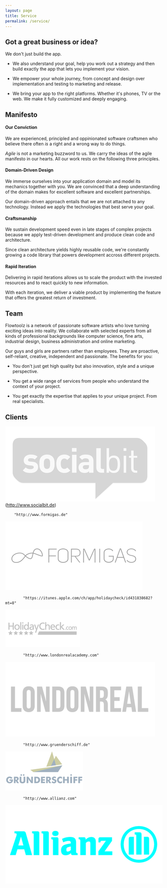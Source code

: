 ```yaml
---
layout: page
title: Service
permalink: /service/
---
```


## Got a great business or idea?

We don't just build the app.

* We also understand your goal, help you work out a strategy and then build exactly the app that lets you implement your vision.

* We empower your whole journey, from concept and design over implementation and testing to marketing and release.

* We bring your app to the right platforms. Whether it's phones, TV or the web. We make it fully customized and deeply engaging.

## Manifesto

#### Our Conviction
We are experienced, principled and oppinionated software craftsmen who believe there often <i>is</i> a right and a wrong way to do things.

<i>Agile</i> is not a marketing buzzword to us. We carry the ideas of the agile manifesto in our hearts. All our work rests on the following three principles.

#### Domain-Driven Design
We immerse ourselves into your application domain and model its mechanics together with you. We are convinced that a deep understanding of the domain makes for excellent software and excellent partnerships.

Our domain-driven approach entails that we are not attached to any technology. Instead we apply the technologies that best serve your goal.

#### Craftsmanship
We sustain development speed even in late stages of complex projects because we apply test-driven development and produce clean code and architecture.

Since clean architecture yields highly reusable code, we're constantly growing a code library that powers development accross different projects.

#### Rapid Iteration
Delivering in rapid iterations allows us to scale the product with the invested resources and to react quickly to new information.

With each iteration, we deliver a viable product by implementing the feature that offers the greatest return of investment.

## Team
Flowtoolz is a network of passionate software artists who love turning exciting ideas into reality. We collaborate with selected experts from all kinds of professional backgrounds like computer science, fine arts, industrial design, business administration and online marketing.

Our guys and girls are partners rather than employees. They  are proactive, self-reliant, creative, independent and passionate. The benefits for you:

* You don't just get high quality but also innovation, style and a unique perspective.

* You get a wide range of services from people who understand the context of your project.

* You get exactly the expertise that applies to your unique project. From real specialists.

## Clients

![Socialbit Logo](clients/Socialbit_grey.png) (http://www.socialbit.de)

        "http://www.formigas.de"

![Formigas Logo](clients/Formigas_grey.png)

            "https://itunes.apple.com/ch/app/holidaycheck/id431838682?mt=8"

![HolidayCheck Logo](clients/HolidayCheck.png)

            "http://www.londonrealacademy.com"

![LondonReal Logo](clients/LondonReal_grey.png)

            "http://www.gruenderschiff.de"

![Gründerschiff Logo](clients/gruenderschiff.png)

            "http://www.allianz.com"

![Allianz Logo](clients/allianz.png)
